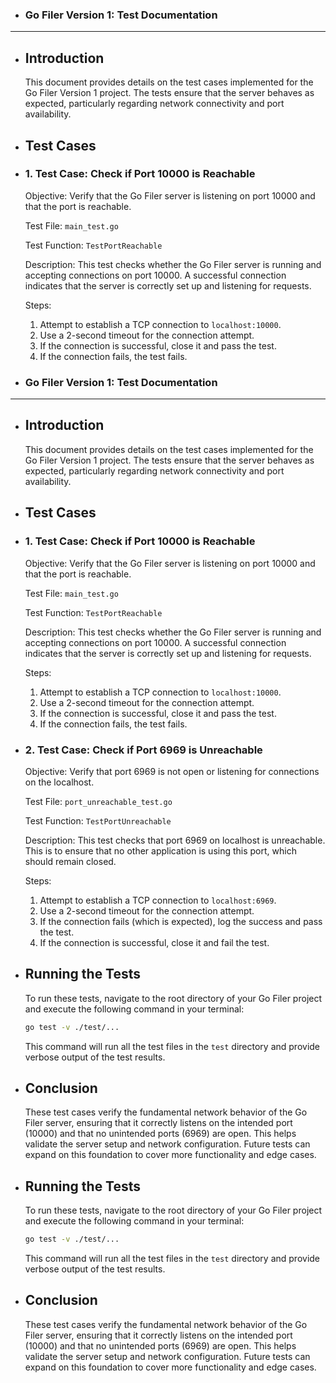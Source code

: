 - ### Go Filer Version 1: Test Documentation
  
---
- ## Introduction
  
  This document provides details on the test cases implemented for the Go Filer Version 1 project. The tests ensure that the server behaves as expected, particularly regarding network connectivity and port availability.  
- ## Test Cases
- ### 1. Test Case: Check if Port 10000 is Reachable
  
  Objective: Verify that the Go Filer server is listening on port 10000 and that the port is reachable.  
  
  Test File: `main_test.go`  
  
  Test Function: `TestPortReachable`  
  
  Description: This test checks whether the Go Filer server is running and accepting connections on port 10000. A successful connection indicates that the server is correctly set up and listening for requests.  
  
  Steps:  
	1. Attempt to establish a TCP connection to `localhost:10000`.
	2. Use a 2-second timeout for the connection attempt.
	3. If the connection is successful, close it and pass the test.
	4. If the connection fails, the test fails.

- ### Go Filer Version 1: Test Documentation
  
---
- ## Introduction
  
  This document provides details on the test cases implemented for the Go Filer Version 1 project. The tests ensure that the server behaves as expected, particularly regarding network connectivity and port availability.  
- ## Test Cases
- ### 1. Test Case: Check if Port 10000 is Reachable
  
  Objective: Verify that the Go Filer server is listening on port 10000 and that the port is reachable.  
  
  Test File: `main_test.go`  
  
  Test Function: `TestPortReachable`  
  
  Description: This test checks whether the Go Filer server is running and accepting connections on port 10000. A successful connection indicates that the server is correctly set up and listening for requests.  
  
  Steps:  
	1. Attempt to establish a TCP connection to `localhost:10000`.
	2. Use a 2-second timeout for the connection attempt.
	3. If the connection is successful, close it and pass the test.
	4. If the connection fails, the test fails.

- ### 2. Test Case: Check if Port 6969 is Unreachable
  
  Objective: Verify that port 6969 is not open or listening for connections on the localhost.  
  
  Test File: `port_unreachable_test.go`  
  
  Test Function: `TestPortUnreachable`  
  
  Description: This test checks that port 6969 on localhost is unreachable. This is to ensure that no other application is using this port, which should remain closed.  
  
  Steps:  
	1. Attempt to establish a TCP connection to `localhost:6969`.
	2. Use a 2-second timeout for the connection attempt.
	3. If the connection fails (which is expected), log the success and pass the test.
	4. If the connection is successful, close it and fail the test.

- ## Running the Tests
  
  To run these tests, navigate to the root directory of your Go Filer project and execute the following command in your terminal:  
  
  ```sh
  go test -v ./test/...
  ```
  
  This command will run all the test files in the `test` directory and provide verbose output of the test results.  
- ## Conclusion
  
  These test cases verify the fundamental network behavior of the Go Filer server, ensuring that it correctly listens on the intended port (10000) and that no unintended ports (6969) are open. This helps validate the server setup and network configuration. Future tests can expand on this foundation to cover more functionality and edge cases.  
- ## Running the Tests
  
  To run these tests, navigate to the root directory of your Go Filer project and execute the following command in your terminal:  
  
  ```sh
  go test -v ./test/...
  ```
  
  This command will run all the test files in the `test` directory and provide verbose output of the test results.  
- ## Conclusion
  
  These test cases verify the fundamental network behavior of the Go Filer server, ensuring that it correctly listens on the intended port (10000) and that no unintended ports (6969) are open. This helps validate the server setup and network configuration. Future tests can expand on this foundation to cover more functionality and edge cases.
